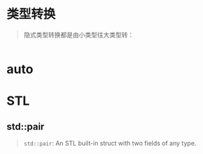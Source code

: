 # 类型转换
> 隐式类型转换都是由小类型往大类型转：
```c++

```
# auto


# STL

## std::pair
> `std::pair`: An STL built-in struct with two fields of any type.


